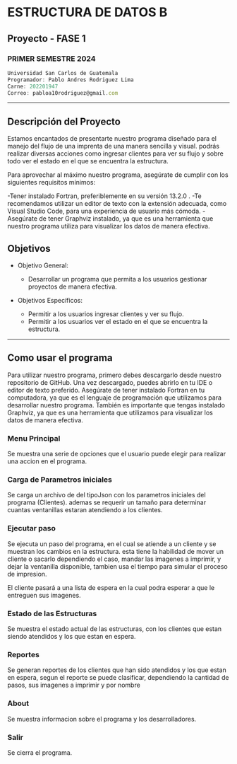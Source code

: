 # ESTRUCTURA DE DATOS B
## Proyecto - FASE 1
### PRIMER SEMESTRE 2024
```js
Universidad San Carlos de Guatemala
Programador: Pablo Andres Rodriguez Lima
Carne: 202201947
Correo: pabloa10rodriguez@gmail.com
```
---
## Descripción del Proyecto
Estamos encantados de presentarte nuestro programa diseñado para el manejo del flujo de una imprenta de una manera sencilla y visual. podrás realizar diversas acciones como ingresar clientes para ver su flujo y sobre todo ver el estado en el que se encuentra la estructura.

Para aprovechar al máximo nuestro programa, asegúrate de cumplir con los siguientes requisitos mínimos:

-Tener instalado Fortran, preferiblemente en su versión 13.2.0 .
-Te recomendamos utilizar un editor de texto con la extensión adecuada, como Visual Studio Code, para una experiencia de usuario más cómoda.
-Asegúrate de tener Graphviz instalado, ya que es una herramienta que nuestro programa utiliza para visualizar los datos de manera efectiva.

## Objetivos
* Objetivo General:
    * Desarrollar un programa que permita a los usuarios gestionar proyectos de manera efectiva.

* Objetivos Específicos:
    * Permitir a los usuarios ingresar clientes y ver su flujo.
    * Permitir a los usuarios ver el estado en el que se encuentra la estructura.

---
## Como usar el programa
Para utilizar nuestro programa, primero debes descargarlo desde nuestro repositorio de GitHub. Una vez descargado, puedes abrirlo en tu IDE o editor de texto preferido. Asegúrate de tener instalado Fortran en tu computadora, ya que es el lenguaje de programación que utilizamos para desarrollar nuestro programa. También es importante que tengas instalado Graphviz, ya que es una herramienta que utilizamos para visualizar los datos de manera efectiva.

### Menu Principal
Se muestra una serie de opciones que el usuario puede elegir para realizar una accion en el programa.

### Carga de Parametros iniciales
Se carga un archivo de del tipoJson con los parametros iniciales del programa (Clientes).
ademas se requerir un tamaño para determinar cuantas ventanillas estaran atendiendo a los clientes.

### Ejecutar paso
Se ejecuta un paso del programa, en el cual se atiende a un cliente y se muestran los cambios en la estructura.
esta tiene la habilidad de mover un cliente o sacarlo dependiendo el caso, mandar las imagenes a imprimir, y dejar la ventanilla disponible, tambien usa el tiempo para simular el proceso de impresion.

El cliente pasará a una lista de espera en la cual podra esperar a que le entreguen sus imagenes.

### Estado de las Estructuras
Se muestra el estado actual de las estructuras, con los clientes que estan siendo atendidos y los que estan en espera.

### Reportes
Se generan reportes de los clientes que han sido atendidos y los que estan en espera, segun el reporte se puede clasificar, dependiendo la cantidad de pasos, sus imagenes a imprimir y por nombre

### About
Se muestra informacion sobre el programa y los desarrolladores.

### Salir
Se cierra el programa.
